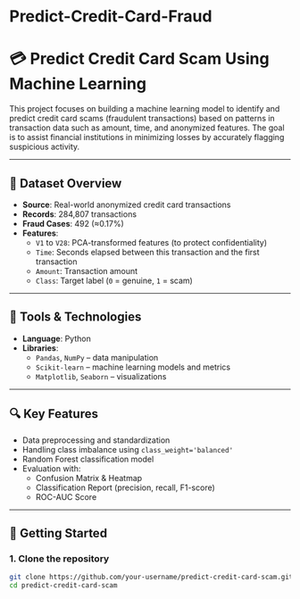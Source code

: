 # Predict-Credit-Card-Fraud
# 💳 Predict Credit Card Scam Using Machine Learning

This project focuses on building a machine learning model to identify and predict credit card scams (fraudulent transactions) based on patterns in transaction data such as amount, time, and anonymized features. The goal is to assist financial institutions in minimizing losses by accurately flagging suspicious activity.

---

## 📁 Dataset Overview

- **Source**: Real-world anonymized credit card transactions
- **Records**: 284,807 transactions
- **Fraud Cases**: 492 (≈0.17%)
- **Features**:
  - `V1` to `V28`: PCA-transformed features (to protect confidentiality)
  - `Time`: Seconds elapsed between this transaction and the first transaction
  - `Amount`: Transaction amount
  - `Class`: Target label (`0` = genuine, `1` = scam)

---

## 🧰 Tools & Technologies

- **Language**: Python
- **Libraries**: 
  - `Pandas`, `NumPy` – data manipulation
  - `Scikit-learn` – machine learning models and metrics
  - `Matplotlib`, `Seaborn` – visualizations

---

## 🔍 Key Features

- Data preprocessing and standardization
- Handling class imbalance using `class_weight='balanced'`
- Random Forest classification model
- Evaluation with:
  - Confusion Matrix & Heatmap
  - Classification Report (precision, recall, F1-score)
  - ROC-AUC Score

---

## 🚀 Getting Started

### 1. Clone the repository
```bash
git clone https://github.com/your-username/predict-credit-card-scam.git
cd predict-credit-card-scam
